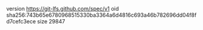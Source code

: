 version https://git-lfs.github.com/spec/v1
oid sha256:743b65e6780968515330ba3364a6d4816c693a46b782696dd04f8fd7cefc3ece
size 29847
